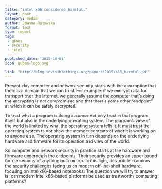 ```yaml
---
title: "intel x86 considered harmful."
layout: post
category: media
author: Joanna Rutowska
format: text
type: report
tags: 
 - qubes
 - security
 - intel

published_date: "2015-10-01"
icon: qubes-logo.svg

link: "http://blog.invisiblethings.org/papers/2015/x86_harmful.pdf"
---
```


Present-day computer and network security starts with the assumption that there
is a domain that we can trust. For example: if we encrypt data for transport
over the internet, we generally assume the computer that’s doing the encrypting
is not compromised and that there’s some other “endpoint” at which it can be
safely decrypted.

To trust what a program is doing assumes not only trust in that program itself,
but also in the underlying operating system. The program’s view of the world is
limited by what the operating system tells it. It must trust the operating
system to not show the memory contents of what it is working on to anyone else.
The operating system in turn depends on the underlying hardware and firmware
for its operation and view of the world.

So computer and network security in practice starts at the hardware and
firmware underneath the endpoints. Their security provides an upper bound for
the security of anything built on top. In this light, this article examines the
security challenges facing us on modern off-the-shelf hardware, focusing on
Intel x86-based notebooks. The question we will try to answer is: can modern
Intel x86-based platforms be used as trustworthy computing platforms?  
